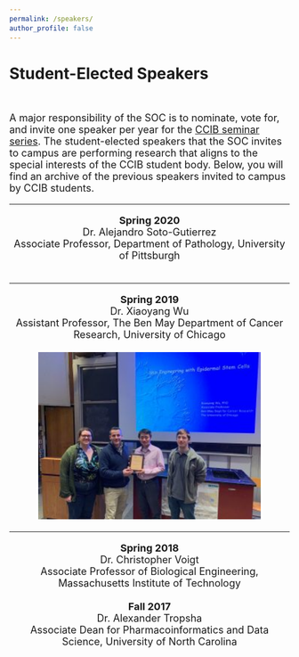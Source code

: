 ```yaml
---
permalink: /speakers/
author_profile: false
---
```

<p align="center">
  
<h1>Student-Elected Speakers</h1><br /><br />
<font size="4">A major responsibility of the SOC is to nominate, vote for, and invite one speaker per year for the <a href="https://ccib.camden.rutgers.edu/seminars/">CCIB seminar series</a>. The student-elected speakers that the SOC invites to campus are performing research that aligns to the special interests of the CCIB student body. Below, you will find an archive of the previous speakers invited to campus by CCIB students.
  
<hr>
<p align="center">
<b>Spring 2020</b><br />
Dr. Alejandro Soto-Gutierrez<br />
Associate Professor, Department of Pathology, University of Pittsburgh<br /><br />
  
<hr>
<p align="center">
<b>Spring 2019</b><br />
Dr. Xiaoyang Wu<br />
Assistant Professor, The Ben May Department of Cancer Research, University of Chicago<br /><br />

<img src="https://github.com/ccib-social/ccib-social.github.io/blob/master/assets/images/2019spring_speaker-300x225.jpeg?raw=true" alt="Dr. Xiaoyang Wu with CCIB-SOC Executive Board" width="400" />

<hr>
<p align="center">
<b>Spring 2018</b><br />Dr. Christopher Voigt<br />Associate Professor of Biological Engineering, Massachusetts Institute of Technology<br /><br />
<b>Fall 2017</b><br />Dr. Alexander Tropsha<br />Associate Dean for Pharmacoinformatics and Data Science, University of North Carolina

